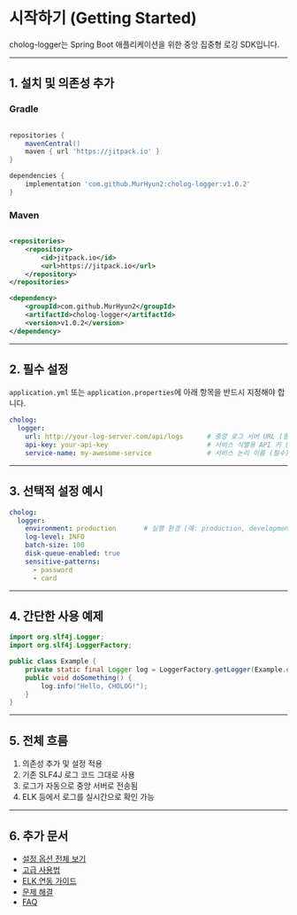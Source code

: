 # 시작하기 (Getting Started)

cholog-logger는 Spring Boot 애플리케이션을 위한 중앙 집중형 로깅 SDK입니다.

---

## 1. 설치 및 의존성 추가

### Gradle
```gradle

repositories {
    mavenCentral()
    maven { url 'https://jitpack.io' }
}

dependencies {
    implementation 'com.github.MurHyun2:cholog-logger:v1.0.2'
}
```

### Maven
```xml

<repositories>
    <repository>
        <id>jitpack.io</id>
        <url>https://jitpack.io</url>
    </repository>
</repositories>

<dependency>
    <groupId>com.github.MurHyun2</groupId>
    <artifactId>cholog-logger</artifactId>
    <version>v1.0.2</version>
</dependency>
```

---

## 2. 필수 설정

`application.yml` 또는 `application.properties`에 아래 항목을 반드시 지정해야 합니다.

```yaml
cholog:
  logger:
    url: http://your-log-server.com/api/logs      # 중앙 로그 서버 URL (필수)
    api-key: your-api-key                         # 서비스 식별용 API 키 (필수)
    service-name: my-awesome-service              # 서비스 논리 이름 (필수)
```

---

## 3. 선택적 설정 예시

```yaml
cholog:
  logger:
    environment: production       # 실행 환경 (예: production, development)
    log-level: INFO
    batch-size: 100
    disk-queue-enabled: true
    sensitive-patterns:
      - password
      - card
```

---

## 4. 간단한 사용 예제

```java
import org.slf4j.Logger;
import org.slf4j.LoggerFactory;

public class Example {
    private static final Logger log = LoggerFactory.getLogger(Example.class);
    public void doSomething() {
        log.info("Hello, CHOLOG!");
    }
}
```

---

## 5. 전체 흐름

1. 의존성 추가 및 설정 적용
2. 기존 SLF4J 로그 코드 그대로 사용
3. 로그가 자동으로 중앙 서버로 전송됨
4. ELK 등에서 로그를 실시간으로 확인 가능

---

## 6. 추가 문서
- [설정 옵션 전체 보기](./Configuration.md)
- [고급 사용법](./Advanced-Usage.md)
- [ELK 연동 가이드](./ELK-Integration.md)
- [문제 해결](./Troubleshooting.md)
- [FAQ](./FAQ.md) 